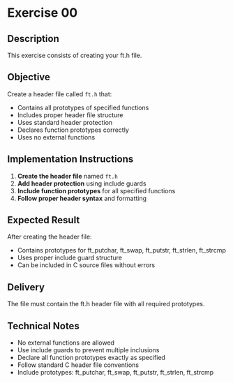 # Exercise 00
## Description
This exercise consists of creating your ft.h file.
## Objective
Create a header file called `ft.h` that:
- Contains all prototypes of specified functions
- Includes proper header file structure
- Uses standard header protection
- Declares function prototypes correctly
- Uses no external functions
## Implementation Instructions
1. **Create the header file** named `ft.h`
2. **Add header protection** using include guards
3. **Include function prototypes** for all specified functions
4. **Follow proper header syntax** and formatting
## Expected Result
After creating the header file:
- Contains prototypes for ft_putchar, ft_swap, ft_putstr, ft_strlen, ft_strcmp
- Uses proper include guard structure
- Can be included in C source files without errors
## Delivery
The file must contain the ft.h header file with all required prototypes.
## Technical Notes
- No external functions are allowed
- Use include guards to prevent multiple inclusions
- Declare all function prototypes exactly as specified
- Follow standard C header file conventions
- Include prototypes: ft_putchar, ft_swap, ft_putstr, ft_strlen, ft_strcmp
